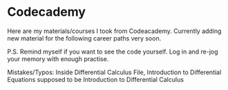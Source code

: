 # Codecademy
Here are my materials/courses I took from Codeacademy.
Currently adding new material for the following career paths very soon.

P.S. Remind myself if you want to see the code yourself. 
Log in and re-jog your memory with enough practise.

Mistakes/Typos: Inside Differential Calculus File, Introduction to Differential Equations supposed to be Introduction to Differential Calculus
